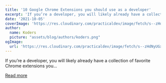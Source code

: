 ```yaml
---
title: '10 Google Chrome Extensions you should use as a developer'
excerpt: 'If you’re a developer, you will likely already have a collection of favorite Chrome extensions you...'
date: '2021-10-05'
coverImage: 'https://res.cloudinary.com/practicaldev/image/fetch/s--zHdNyUGx--/c_imagga_scale,f_auto,fl_progressive,h_420,q_auto,w_1000/https://dev-to-uploads.s3.amazonaws.com/uploads/articles/6vtdxitnbzldhix3wcch.jpg'
author:
  name: Koders
  picture: "assets/blog/authors/koders.png"
ogImage:
  url: 'https://res.cloudinary.com/practicaldev/image/fetch/s--zHdNyUGx--/c_imagga_scale,f_auto,fl_progressive,h_420,q_auto,w_1000/https://dev-to-uploads.s3.amazonaws.com/uploads/articles/6vtdxitnbzldhix3wcch.jpg'
---
```


If you’re a developer, you will likely already have a collection of favorite Chrome extensions you...

[Read more](https://dev.to/muthuannamalai12/10-google-chrome-extensions-you-should-use-as-a-developer-4bo)
